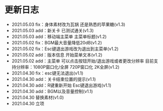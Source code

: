 # 更新日志

- 2021.05.03 fix：身体素材改为瓦锅 还是熟悉的苹果糖(v1.3)
- 2021.05.03 add：新关卡 已测试通关(v1.3)
- 2021.05.03 add：移动端主菜单 主菜单标题(v1.2)
- 2021.05.02 fix：BGM最大音量降低20dB(v1.2)
- 2021.05.02 fix：Esc键退出游戏改为退出到主菜单(v1.2)
- 2021.05.02 add：版本信息 开始菜单文本(v1.2)
- 2021.05.02 add：主菜单 可以点击按钮开始/退出游戏或者更改分辨率 目前支持分辨率：1080P窗口化/全屏 720P窗口化 2K全屏(v1.2)
- 2021.04.30 fix：esc键无法退出(v1.1)
- 2021.04.30 add：关卡结束位置的提示(v1.1)
- 2021.04.30 add：R键重新开始 Esc键退出游戏(v1.1)
- 2021.04.30 add：BGM以及音量控制(v1.1)
- 2021.04.30 替换素材(v1.0)
- 2021.04.30 立项
